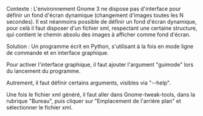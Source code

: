 Contexte :
L'environnement Gnome 3 ne dispose pas d'interface pour définir un fond d'écran dynamique (changement d'images toutes les N secondes).
Il est néanmoins possible de définir un fond d'écran dynamique, pour celà il faut disposer d'un fichier xml, respectant une certaine structure, qui contient le chemin absolu des images à afficher comme fond d'écran.

Solution :
Un programme écrit en Python, s'utilisant à la fois en mode ligne de commande et en interface graphique.

Pour activer l'interface graphique, il faut ajouter l'argument "guimode" lors du lancement du programme.

Autrement, il faut définir certains arguments, visibles via "--help".

Une fois le fichier xml généré, il faut aller dans Gnome-tweak-tools, dans la rubrique "Bureau", puis cliquer sur "Emplacement de l'arrière plan" et sélectionner le fichier xml.
